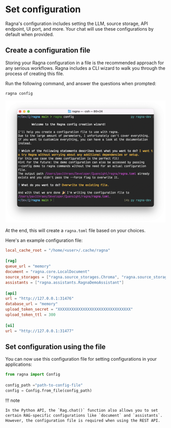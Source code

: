 # Set configuration

Ragna's configuration includes setting the LLM, source storage, API endpoint, UI port,
and more. Your chat will use these configurations by default when provided.

## Create a configuration file

Storing your Ragna configuration in a file is the recommended approach for any serious
workflows. Ragna includes a CLI wizard to walk you through the process of creating this
file.

Run the following command, and answer the questions when prompted:

```bash
ragna config
```

![](../assets/images/ragna-config-wizard.png)

At the end, this will create a `ragna.toml` file based on your choices.

Here's an example configuration file:

```toml
local_cache_root = "/home/<user>/.cache/ragna"

[rag]
queue_url = "memory"
document = "ragna.core.LocalDocument"
source_storages = ["ragna.source_storages.Chroma", "ragna.source_storages.RagnaDemoSourceStorage", "ragna.source_storages.LanceDB"]
assistants = ["ragna.assistants.RagnaDemoAssistant"]

[api]
url = "http://127.0.0.1:31476"
database_url = "memory"
upload_token_secret = "XXXXXXXXXXXXXXXXXXXXXXXXXXXXXXXX"
upload_token_ttl = 300

[ui]
url = "http://127.0.0.1:31477"
```

## Set configuration using the file

You can now use this configuration file for setting configurations in your applications:

```py
from ragna import Config

config_path ="path-to-config-file"
config = Config.from_file(config_path)
```

!!! note

    In the Python API, the `Rag.chat()` function also allows you to set certain RAG-specific configurations like `document` and `assistants`. However, the configuration file is required when using the REST API.
